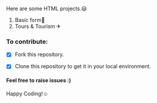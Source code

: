 Here are some HTML projects.😃
1. Basic form📝
2. Tours & Tourism ✈


### To contribute:
- [x] Fork this repository.
- [x] Clone this repository to get it in your local environment.


#### Feel free to raise issues :)
 Happy Coding!☺


